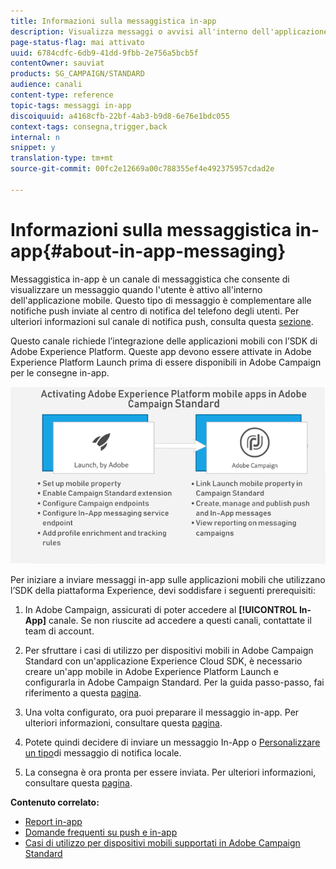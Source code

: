 ```yaml
---
title: Informazioni sulla messaggistica in-app
description: Visualizza messaggi o avvisi all'interno dell'applicazione mobile con messaggi in-app.
page-status-flag: mai attivato
uuid: 6784cdfc-6db9-41dd-9fbb-2e756a5bcb5f
contentOwner: sauviat
products: SG_CAMPAIGN/STANDARD
audience: canali
content-type: reference
topic-tags: messaggi in-app
discoiquuid: a4168cfb-22bf-4ab3-b9d8-6e76e1bdc055
context-tags: consegna,trigger,back
internal: n
snippet: y
translation-type: tm+mt
source-git-commit: 00fc2e12669a00c788355ef4e492375957cdad2e

---
```



# Informazioni sulla messaggistica in-app{#about-in-app-messaging}

Messaggistica in-app è un canale di messaggistica che consente di visualizzare un messaggio quando l'utente è attivo all'interno dell'applicazione mobile. Questo tipo di messaggio è complementare alle notifiche push inviate al centro di notifica del telefono degli utenti. Per ulteriori informazioni sul canale di notifica push, consulta questa [sezione](../../channels/using/about-push-notifications.md).

Questo canale richiede l’integrazione delle applicazioni mobili con l’SDK di Adobe Experience Platform. Queste app devono essere attivate in Adobe Experience Platform Launch prima di essere disponibili in Adobe Campaign per le consegne in-app.

![](assets/launch_campaign.png)

Per iniziare a inviare messaggi in-app sulle applicazioni mobili che utilizzano l’SDK della piattaforma Experience, devi soddisfare i seguenti prerequisiti:

1. In Adobe Campaign, assicurati di poter accedere al **[!UICONTROL In-App]** canale. Se non riuscite ad accedere a questi canali, contattate il team di account.

1. Per sfruttare i casi di utilizzo per dispositivi mobili in Adobe Campaign Standard con un'applicazione Experience Cloud SDK, è necessario creare un'app mobile in Adobe Experience Platform Launch e configurarla in Adobe Campaign Standard. Per la guida passo-passo, fai riferimento a questa [pagina](https://helpx.adobe.com/campaign/kb/configuring-app-sdk.html).

1. Una volta configurato, ora puoi preparare il messaggio in-app. Per ulteriori informazioni, consultare questa [pagina](../../channels/using/preparing-and-sending-an-in-app-message.md#preparing-your-in-app-message).

1. Potete quindi decidere di inviare un messaggio [](../../channels/using/customizing-an-in-app-message.md) In-App o [Personalizzare un tipo](../../channels/using/customizing-an-in-app-message.md#customizing-a-local-notification-message-type)di messaggio di notifica locale.

1. La consegna è ora pronta per essere inviata. Per ulteriori informazioni, consultare questa [pagina](../../channels/using/preparing-and-sending-an-in-app-message.md#sending-your-in-app-message).

**Contenuto correlato:**

* [Report in-app](../../reporting/using/in-app-report.md)
* [Domande frequenti su push e in-app](https://helpx.adobe.com/campaign/kb/push_inapp_faq.html)
* [Casi di utilizzo per dispositivi mobili supportati in Adobe Campaign Standard](https://helpx.adobe.com/campaign/kb/configure-launch-rules-acs-use-cases.html)
